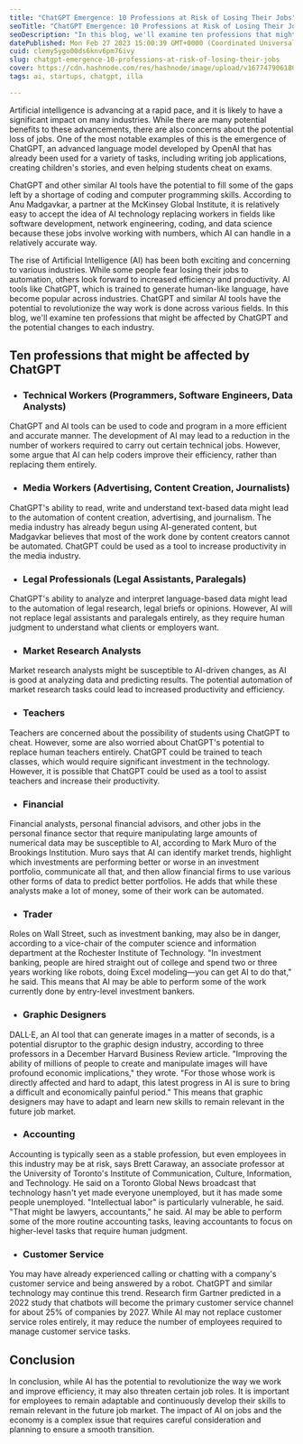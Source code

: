 ```yaml
---
title: "ChatGPT Emergence: 10 Professions at Risk of Losing Their Jobs"
seoTitle: "ChatGPT Emergence: 10 Professions at Risk of Losing Their Jobs"
seoDescription: "In this blog, we'll examine ten professions that might be affected by ChatGPT and the potential changes to each industry."
datePublished: Mon Feb 27 2023 15:00:39 GMT+0000 (Coordinated Universal Time)
cuid: clemy5ygo00ds6knv6pm76ivy
slug: chatgpt-emergence-10-professions-at-risk-of-losing-their-jobs
cover: https://cdn.hashnode.com/res/hashnode/image/upload/v1677479061801/3aef417e-0386-479d-aed9-fbacb24b4c00.png
tags: ai, startups, chatgpt, illa

---
```


Artificial intelligence is advancing at a rapid pace, and it is likely to have a significant impact on many industries. While there are many potential benefits to these advancements, there are also concerns about the potential loss of jobs. One of the most notable examples of this is the emergence of ChatGPT, an advanced language model developed by OpenAI that has already been used for a variety of tasks, including writing job applications, creating children's stories, and even helping students cheat on exams.

ChatGPT and other similar AI tools have the potential to fill some of the gaps left by a shortage of coding and computer programming skills. According to Anu Madgavkar, a partner at the McKinsey Global Institute, it is relatively easy to accept the idea of AI technology replacing workers in fields like software development, network engineering, coding, and data science because these jobs involve working with numbers, which AI can handle in a relatively accurate way.

The rise of Artificial Intelligence (AI) has been both exciting and concerning to various industries. While some people fear losing their jobs to automation, others look forward to increased efficiency and productivity. AI tools like ChatGPT, which is trained to generate human-like language, have become popular across industries. ChatGPT and similar AI tools have the potential to revolutionize the way work is done across various fields. In this blog, we'll examine ten professions that might be affected by ChatGPT and the potential changes to each industry.

## Ten professions that might be affected by ChatGPT

* ### Technical Workers (Programmers, Software Engineers, Data Analysts)
    

ChatGPT and AI tools can be used to code and program in a more efficient and accurate manner. The development of AI may lead to a reduction in the number of workers required to carry out certain technical jobs. However, some argue that AI can help coders improve their efficiency, rather than replacing them entirely.

* ### Media Workers (Advertising, Content Creation, Journalists)
    

ChatGPT's ability to read, write and understand text-based data might lead to the automation of content creation, advertising, and journalism. The media industry has already begun using AI-generated content, but Madgavkar believes that most of the work done by content creators cannot be automated. ChatGPT could be used as a tool to increase productivity in the media industry.

* ### Legal Professionals (Legal Assistants, Paralegals)
    

ChatGPT's ability to analyze and interpret language-based data might lead to the automation of legal research, legal briefs or opinions. However, AI will not replace legal assistants and paralegals entirely, as they require human judgment to understand what clients or employers want.

* ### Market Research Analysts
    

Market research analysts might be susceptible to AI-driven changes, as AI is good at analyzing data and predicting results. The potential automation of market research tasks could lead to increased productivity and efficiency.

* ### Teachers
    

Teachers are concerned about the possibility of students using ChatGPT to cheat. However, some are also worried about ChatGPT's potential to replace human teachers entirely. ChatGPT could be trained to teach classes, which would require significant investment in the technology. However, it is possible that ChatGPT could be used as a tool to assist teachers and increase their productivity.

* ### Financial
    

Financial analysts, personal financial advisors, and other jobs in the personal finance sector that require manipulating large amounts of numerical data may be susceptible to AI, according to Mark Muro of the Brookings Institution. Muro says that AI can identify market trends, highlight which investments are performing better or worse in an investment portfolio, communicate all that, and then allow financial firms to use various other forms of data to predict better portfolios. He adds that while these analysts make a lot of money, some of their work can be automated.

* ### Trader
    

Roles on Wall Street, such as investment banking, may also be in danger, according to a vice-chair of the computer science and information department at the Rochester Institute of Technology. "In investment banking, people are hired straight out of college and spend two or three years working like robots, doing Excel modeling—you can get AI to do that," he said. This means that AI may be able to perform some of the work currently done by entry-level investment bankers.

* ### Graphic Designers
    

DALL·E, an AI tool that can generate images in a matter of seconds, is a potential disruptor to the graphic design industry, according to three professors in a December Harvard Business Review article. "Improving the ability of millions of people to create and manipulate images will have profound economic implications," they wrote. "For those whose work is directly affected and hard to adapt, this latest progress in AI is sure to bring a difficult and economically painful period." This means that graphic designers may have to adapt and learn new skills to remain relevant in the future job market.

* ### Accounting
    

Accounting is typically seen as a stable profession, but even employees in this industry may be at risk, says Brett Caraway, an associate professor at the University of Toronto's Institute of Communication, Culture, Information, and Technology. He said on a Toronto Global News broadcast that technology hasn't yet made everyone unemployed, but it has made some people unemployed. "Intellectual labor" is particularly vulnerable, he said. "That might be lawyers, accountants," he said. AI may be able to perform some of the more routine accounting tasks, leaving accountants to focus on higher-level tasks that require human judgment.

* ### Customer Service
    

You may have already experienced calling or chatting with a company's customer service and being answered by a robot. ChatGPT and similar technology may continue this trend. Research firm Gartner predicted in a 2022 study that chatbots will become the primary customer service channel for about 25% of companies by 2027. While AI may not replace customer service roles entirely, it may reduce the number of employees required to manage customer service tasks.

## Conclusion

In conclusion, while AI has the potential to revolutionize the way we work and improve efficiency, it may also threaten certain job roles. It is important for employees to remain adaptable and continuously develop their skills to remain relevant in the future job market. The impact of AI on jobs and the economy is a complex issue that requires careful consideration and planning to ensure a smooth transition.